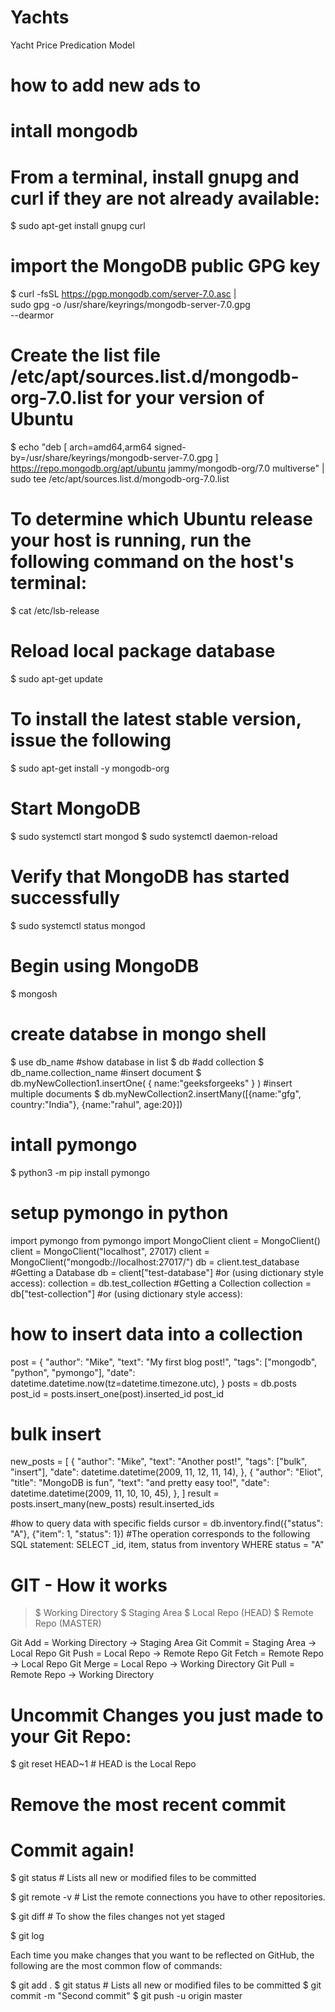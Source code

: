 # Yachts
Yacht Price Predication Model

# how to add new ads to 

# intall mongodb
# From a terminal, install gnupg and curl if they are not already available:
$ sudo apt-get install gnupg curl
# import the MongoDB public GPG key
$ curl -fsSL https://pgp.mongodb.com/server-7.0.asc | \
   sudo gpg -o /usr/share/keyrings/mongodb-server-7.0.gpg \
   --dearmor
# Create the list file /etc/apt/sources.list.d/mongodb-org-7.0.list for your version of Ubuntu
$ echo "deb [ arch=amd64,arm64 signed-by=/usr/share/keyrings/mongodb-server-7.0.gpg ] https://repo.mongodb.org/apt/ubuntu jammy/mongodb-org/7.0 multiverse" | sudo tee /etc/apt/sources.list.d/mongodb-org-7.0.list
# To determine which Ubuntu release your host is running, run the following command on the host's terminal:
$ cat /etc/lsb-release
# Reload local package database
$ sudo apt-get update
# To install the latest stable version, issue the following
$ sudo apt-get install -y mongodb-org
# Start MongoDB
$ sudo systemctl start mongod
$ sudo systemctl daemon-reload
# Verify that MongoDB has started successfully
$ sudo systemctl status mongod
# Begin using MongoDB
$ mongosh

# create databse in mongo shell
$ use db_name
#show database in list
$ db
#add collection
$ db_name.collection_name
#insert document
$ db.myNewCollection1.insertOne( { name:"geeksforgeeks" } )
#insert multiple documents
$ db.myNewCollection2.insertMany([{name:"gfg", country:"India"},
                                {name:"rahul", age:20}])

# intall pymongo
$ python3 -m pip install pymongo

# setup pymongo in python
import pymongo
from pymongo import MongoClient
client = MongoClient()
client = MongoClient("localhost", 27017)
client = MongoClient("mongodb://localhost:27017/")
db = client.test_database #Getting a Database
db = client["test-database"] #or (using dictionary style access):
collection = db.test_collection #Getting a Collection
collection = db["test-collection"] #or (using dictionary style access):

# how to insert data into a collection
post = {
    "author": "Mike",
    "text": "My first blog post!",
    "tags": ["mongodb", "python", "pymongo"],
    "date": datetime.datetime.now(tz=datetime.timezone.utc),
}
posts = db.posts
post_id = posts.insert_one(post).inserted_id
post_id
# bulk insert
new_posts = [
    {
        "author": "Mike",
        "text": "Another post!",
        "tags": ["bulk", "insert"],
        "date": datetime.datetime(2009, 11, 12, 11, 14),
    },
    {
        "author": "Eliot",
        "title": "MongoDB is fun",
        "text": "and pretty easy too!",
        "date": datetime.datetime(2009, 11, 10, 10, 45),
    },
]
result = posts.insert_many(new_posts)
result.inserted_ids

#how to query data with specific fields
cursor = db.inventory.find({"status": "A"}, {"item": 1, "status": 1})
#The operation corresponds to the following SQL statement:
SELECT _id, item, status from inventory WHERE status = "A"

# GIT - How it works
> $ Working Directory
> $ Staging Area
> $ Local Repo (HEAD)
> $ Remote Repo (MASTER)

Git Add = Working Directory -> Staging Area
Git Commit = Staging Area -> Local Repo
Git Push = Local Repo -> Remote Repo
Git Fetch = Remote Repo -> Local Repo
Git Merge = Local Repo -> Working Directory
Git Pull = Remote Repo -> Working Directory

# Uncommit Changes you just made to your Git Repo:
$ git reset HEAD~1 # HEAD is the Local Repo
# Remove the most recent commit
# Commit again!
$ git status # Lists all new or modified files to be committed

$ git remote -v # List the remote connections you have to other repositories.

$ git diff # To show the files changes not yet staged

$ git log

Each time you make changes that you want to be reflected on GitHub, the following are the most common flow of commands:

$ git add .
$ git status # Lists all new or modified files to be committed
$ git commit -m "Second commit"
$ git push -u origin master
